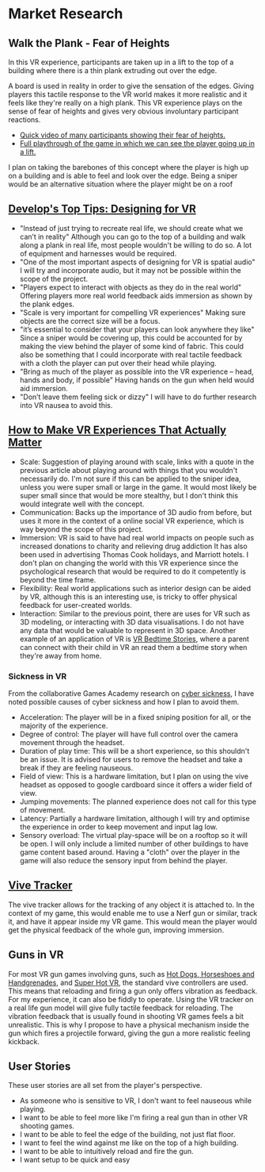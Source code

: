 # Market Research

## Walk the Plank - Fear of Heights
In this VR experience, participants are taken up in a lift to the top of a building where there is a thin plank extruding out over the edge.
<p>A board is used in reality in order to give the sensation of the edges.
Giving players this tactile response to the VR world makes it more realistic and it feels like they're really on a high plank.
This VR experience plays on the sense of fear of heights and gives very obvious involuntary participant reactions.</p>
<ul>
<li><a href = "https://www.youtube.com/watch?v=zhljsCx6Yiw">Quick video of many participants showing their fear of heights.</a></li>
<li><a href = "https://www.youtube.com/watch?v=zyNsoL-6JwI">Full playthrough of the game in which we can see the player going up in a lift.</a></li>
</ul>
<p>I plan on taking the barebones of this concept where the player is high up on a building and is able to feel and look over the edge. Being a sniper would be an alternative situation where the player might be on a roof</p>

## <a href = "http://www.develop-online.net/tutorials/develop-s-top-tips-designing-for-vr/0216407"> Develop's Top Tips: Designing for VR</a>
* "Instead of just trying to recreate real life, we should create what we can’t in reality"
Although you can go to the top of a building and walk along a plank in real life, most people wouldn't be willing to do so. A lot of equipment and harnesses would be required.
* "One of the most important aspects of designing for VR is spatial audio"
I will try and incorporate audio, but it may not be possible within the scope of the project.
* "Players expect to interact with objects as they do in the real world"
Offering players more real world feedback aids immersion as shown by the plank edges.
* "Scale is very important for compelling VR experiences"
Making sure objects are the correct size will be a focus.
* "it’s essential to consider that your players can look anywhere they like"
Since a sniper would be covering up, this could be accounted for by making the view behind the player of some kind of fabric. This could also be something that I could incorporate with real tactile feedback with a cloth the player can put over their head while playing.
* "Bring as much of the player as possible into the VR experience  – head, hands and body, if possible"
Having hands on the gun when held would aid immersion.
* "Don’t leave them feeling sick or dizzy"
I will have to do further research into VR nausea to avoid this.

## <a href = "https://singularityhub.com/2017/05/18/how-to-make-vr-experiences-that-actually-matter/">How to Make VR Experiences That Actually Matter</a>
* Scale: Suggestion of playing around with scale, links with a quote in the previous article about playing around with things that you wouldn't necessarily do. I'm not sure if this can be applied to the sniper idea, unless you were super small or large in the game. It would most likely be super small since that would be more stealthy, but I don't think this would integrate well with the concept.
* Communication: Backs up the importance of 3D audio from before, but uses it more in the context of a online social VR experience, which is way beyond the scope of this project.
* Immersion: VR is said to have had real world impacts on people such as increased donations to charity and relieving drug addiction It has also been used in advertising Thomas Cook holidays, and Marriott hotels. I don't plan on changing the world with this VR experience since the psychological research that would be required to do it competently is beyond the time frame.
* Flexibility: Real world applications such as interior design can be aided by VR, although this is an interesting use, is tricky to offer physical feedback for user-created worlds.
* Interaction: Similar to the previous point, there are uses for VR such as 3D modeling, or interacting with 3D data visualisations. I do not have any data that would be valuable to represent in 3D space. Another example of an application of VR is <a href = "https://www.unit9.com/project/samsung-bedtime-vr-stories/">VR Bedtime Stories</a>, where a parent can connect with their child in VR an read them a bedtime story when they're away from home.

### Sickness in VR
From the collaborative Games Academy research on <a href = "https://github.com/Falmouth-Games-Academy/ga-research-wiki/wiki/CyberSickness">cyber sickness</a>, I have noted possible causes of cyber sickness and how I plan to avoid them.
<ul>
  <li>Acceleration: The player will be in a fixed sniping position for all, or the majority of the experience.</li>
  <li>Degree of control: The player will have full control over the camera movement through the headset.</li>
  <li>Duration of play time: This will be a short experience, so this shouldn't be an issue. It is advised for users to remove the headset and take a break if they are feeling nauseous.</li>
  <li>Field of view: This is a hardware limitation, but I plan on using the vive headset as opposed to google cardboard since it offers a wider field of view.</li>
  <li>Jumping movements: The planned experience does not call for this type of movement.</li>
  <li>Latency: Partially a hardware limitation, although I will try and optimise the experience in order to keep movement and input lag low.</li>
  <li>Sensory overload: The virtual play-space will be on a rooftop so it will be open. I will only include a limited number of other buildings to have game content based around. Having a "cloth" over the player in the game will also reduce the sensory input from behind the player.</li>
</ul>

## <a href = "https://www.vive.com/uk/vive-tracker/">Vive Tracker</a>
The vive tracker allows for the tracking of any object it is attached to. In the context of my game, this would enable me to use a Nerf gun or similar, track it, and have it appear inside my VR game. This would mean the player would get the physical feedback of the whole gun, improving immersion.

## Guns in VR
For most VR gun games involving guns, such as <a href="http://store.steampowered.com/app/450540/Hot_Dogs_Horseshoes__Hand_Grenades/">Hot Dogs, Horseshoes and Handgrenades</a>, and <a href="http://store.steampowered.com/app/617830/SUPERHOT_VR/">Super Hot VR</a>, the standard vive controllers are used. This means that reloading and firing a gun only offers vibration as feedback. For my experience, it can also be fiddly to operate. Using the VR tracker on a real life gun model will give fully tactile feedback for reloading. The vibration feedback that is usually found in shooting VR games feels a bit unrealistic. This is why I propose to have a physical mechanism inside the gun which fires a projectile forward, giving the gun a more realistic feeling kickback.

## User Stories
These user stories are all set from the player's perspective.
* As someone who is sensitive to VR, I don't want to feel nauseous while playing.
* I want to be able to feel more like I'm firing a real gun than in other VR shooting games.
* I want to be able to feel the edge of the building, not just flat floor.
* I want to feel the wind against me like on the top of a high building.
* I want to be able to intuitively reload and fire the gun.
* I want setup to be quick and easy
